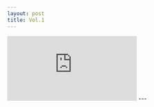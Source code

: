 ```yaml
---
layout: post
title: Vol.1
---
```

<iframe src="http://music.douban.com/artists/player/?sid=403514" frameborder="0" border="0" ></iframe>
---